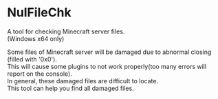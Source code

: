 # NulFileChk
A tool for checking Minecraft server files.  
(Windows x64 only)
 
Some files of Minecraft server will be damaged due to abnormal closing (filled with '0x0').  
This will cause some plugins to not work properly(too many errors will report on the console).  
In general, these damaged files are difficult to locate.  
This tool can help you find all damaged files.  
